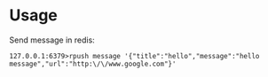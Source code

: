 Usage
=====

Send message in redis:
  
	127.0.0.1:6379>rpush message '{"title":"hello","message":"hello message","url":"http:\/\/www.google.com"}'

